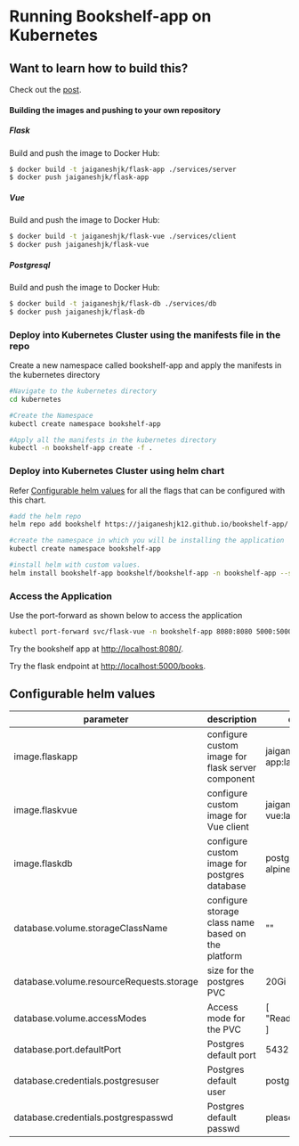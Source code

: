 # Running Bookshelf-app on Kubernetes

## Want to learn how to build this?

Check out the [post](https://testdriven.io/running-flask-on-kubernetes).

#### Building the images and pushing to your own repository
##### Flask

Build and push the image to Docker Hub:

```sh
$ docker build -t jaiganeshjk/flask-app ./services/server
$ docker push jaiganeshjk/flask-app
```

##### Vue

Build and push the image to Docker Hub:

```sh
$ docker build -t jaiganeshjk/flask-vue ./services/client
$ docker push jaiganeshjk/flask-vue
```
##### Postgresql

Build and push the image to Docker Hub:

```sh
$ docker build -t jaiganeshjk/flask-db ./services/db
$ docker push jaiganeshjk/flask-db
```

### Deploy into Kubernetes Cluster using the manifests file in the repo
Create a new namespace called bookshelf-app and apply the manifests in the kubernetes directory
```sh
#Navigate to the kubernetes directory
cd kubernetes

#Create the Namespace
kubectl create namespace bookshelf-app

#Apply all the manifests in the kubernetes directory
kubectl -n bookshelf-app create -f . 
```
### Deploy into Kubernetes Cluster using helm chart
Refer [Configurable helm values](#configurable-helm-values) for all the flags that can be configured with this chart.

```sh
#add the helm repo 
helm repo add bookshelf https://jaiganeshjk12.github.io/bookshelf-app/

#create the namespace in which you will be installing the application
kubectl create namespace bookshelf-app

#install helm with custom values. 
helm install bookshelf-app bookshelf/bookshelf-app -n bookshelf-app --set database.volume.storageClassName=<storageClassName>
```

### Access the Application

Use the port-forward as shown below to access the application 
```sh
kubectl port-forward svc/flask-vue -n bookshelf-app 8080:8080 5000:5000
```
Try the bookshelf app at [http://localhost:8080/](http://localhost:8080/).

Try the flask endpoint at [http://localhost:5000/books](http://localhost:5000/books).

## Configurable helm values

parameter|description|default
---------|-----------|-------
image.flaskapp|configure custom image for flask server component|jaiganeshjk/flask-app:latest
image.flaskvue|configure custom image for Vue client|jaiganeshjk/flask-vue:latest
image.flaskdb|configure custom image for postgres database|postgres:12.1-alpine
database.volume.storageClassName|configure storage class name based on the platform|""
database.volume.resourceRequests.storage|size for the postgres PVC|20Gi
database.volume.accessModes|Access mode for the PVC|[ "ReadWriteOnce" ]
database.port.defaultPort|Postgres default port|5432
database.credentials.postgresuser|Postgres default user|postgres
database.credentials.postgrespasswd|Postgres default passwd|pleasechangeme
